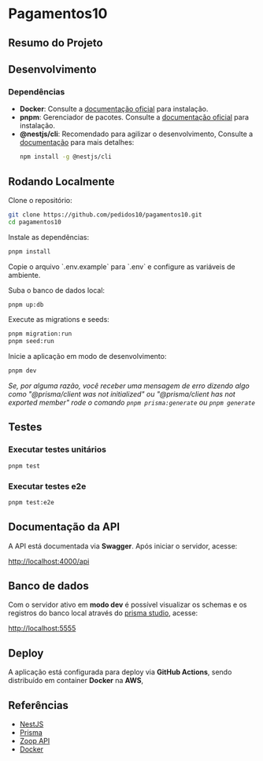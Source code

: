 # Pagamentos10



## Resumo do Projeto



## Desenvolvimento

### Dependências

- **Docker**: Consulte a [documentação oficial](https://www.docker.com/) para instalação.
- **pnpm**: Gerenciador de pacotes. Consulte a [documentação oficial](https://pnpm.io/) para instalação.
- **@nestjs/cli**: Recomendado para agilizar o desenvolvimento,
  Consulte a [documentação](https://docs.nestjs.com/) para mais detalhes:
  ```sh
  npm install -g @nestjs/cli
  ```

## Rodando Localmente

Clone o repositório:

```sh
git clone https://github.com/pedidos10/pagamentos10.git
cd pagamentos10
```

Instale as dependências:

```sh
pnpm install
```

Copie o arquivo \`.env.example\` para \`.env\` e configure as variáveis de ambiente.

Suba o banco de dados local:

```sh
pnpm up:db
```

Execute as migrations e seeds:

```sh
pnpm migration:run
pnpm seed:run
```

Inicie a aplicação em modo de desenvolvimento:

```sh
pnpm dev
```

_Se, por alguma razão, você receber uma mensagem de erro dizendo algo como "@prisma/client was not initialized" ou "@prisma/client has not exported member" rode o comando `pnpm prisma:generate` ou `pnpm generate`_

## Testes

### Executar testes unitários

```sh
pnpm test
```

### Executar testes e2e

```sh
pnpm test:e2e
```

## Documentação da API

A API está documentada via **Swagger**. Após iniciar o servidor, acesse:

[http://localhost:4000/api](http://localhost:4000/api)

## Banco de dados

Com o servidor ativo em **modo dev** é possível visualizar os schemas e os registros do banco local através do [prisma studio](https://www.prisma.io/docs/orm/tools/prisma-studio), acesse:

[http://localhost:5555](http://localhost:5555)

## Deploy

A aplicação está configurada para deploy via **GitHub Actions**, sendo distribuído em container **Docker** na **AWS**,

## Referências

- [NestJS](https://docs.nestjs.com/)
- [Prisma](https://www.prisma.io/docs/)
- [Zoop API](https://docs.zoop.co/reference/introducao)
- [Docker](https://www.docker.com/)
